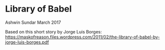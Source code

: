 # Library of Babel
Ashwin Sundar
March 2017

Based on this short story by Jorge Luis Borges: https://maskofreason.files.wordpress.com/2011/02/the-library-of-babel-by-jorge-luis-borges.pdf
